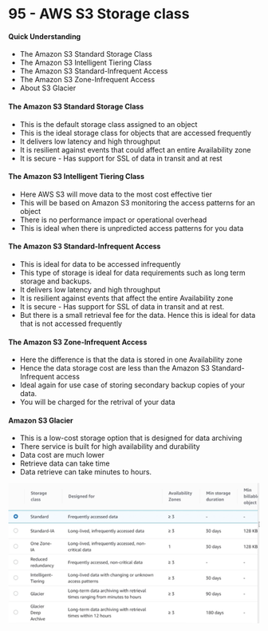 # 95 - AWS S3 Storage class

#### Quick Understanding 

* The Amazon S3 Standard Storage Class
* The Amazon S3 Intelligent Tiering Class
* The Amazon S3 Standard-Infrequent Access
* The Amazon S3 Zone-Infrequent Access 
* About S3 Glacier 

#### The Amazon S3 Standard Storage Class

* This is the default storage class assigned to an object
* This is the ideal storage class for objects that are accessed frequently 
* It delivers low latency and high throughput 
* It is resilient against events that could affect an entire Availability zone
* It is secure - Has support for SSL of data in transit and at rest

#### The Amazon S3 Intelligent Tiering Class

* Here AWS S3 will move data to the most cost effective tier 
* This will be based on Amazon S3 monitoring the access patterns for an object 
* There is no performance impact or operational overhead
* This is ideal when there is unpredicted access patterns for you data 

#### The Amazon S3 Standard-Infrequent Access

* This is ideal for data to be accessed infrequently 
* This type of storage is ideal for data requirements  such as long term storage and backups.
* It delivers low latency and high throughput 
* It is resilient against events that affect the entire Availability zone 
* It is secure - Has support for SSL of data in transit and at rest.
* But there is a small retrieval fee for the data. Hence this is ideal for data that is not accessed frequently 

#### The Amazon S3 Zone-Infrequent Access

* Here the difference is that the data is stored in one Availability zone 
* Hence the data storage cost are less than the Amazon S3 Standard-Infrequent access 
* Ideal again for use case of storing secondary backup copies of your data.
* You will be charged for the retrival of your data 

#### Amazon S3 Glacier

* This is a low-cost storage option that is designed for data archiving 
* There service is built for high availability and durability 
* Data cost are much lower
* Retrieve data can take time 
* Data retrieve can take minutes to hours.

![](../../../.gitbook/assets/image%20%2873%29.png)













